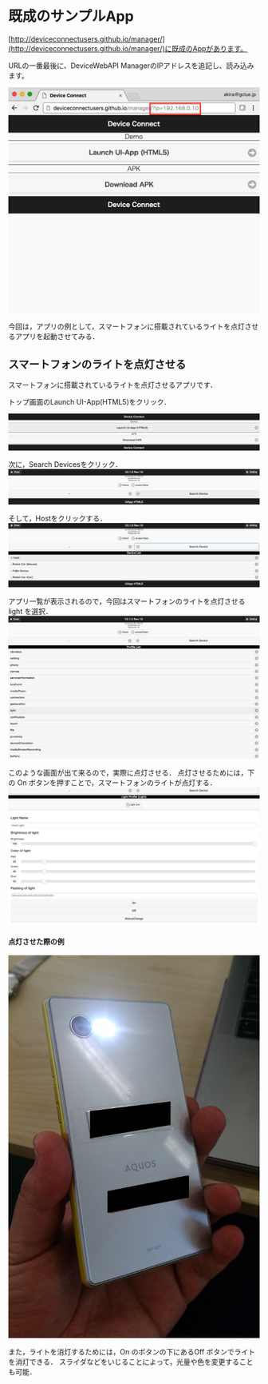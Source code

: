 # 既成のサンプルApp

[http://deviceconnectusers.github.io/manager/](http://deviceconnectusers.github.io/manager/)に既成のAppがあります。

URLの一番最後に、DeviceWebAPI ManagerのIPアドレスを追記し、読み込みます。

![](/img/webapp001.png)

今回は，アプリの例として，スマートフォンに搭載されているライトを点灯させるアプリを起動させてみる．

## スマートフォンのライトを点灯させる
スマートフォンに搭載されているライトを点灯させるアプリです．

トップ画面のLaunch UI-App(HTML5)をクリック．

![](/img/light01.png)

次に，Search Devicesをクリック．
![](/img/light02.png)

そして，Hostをクリックする．
![](/img/light03.png)

アプリ一覧が表示されるので，今回はスマートフォンのライトを点灯させる light を選択．
![](/img/light04.png)

このような画面が出て来るので，実際に点灯させる．
点灯させるためには，下の On ボタンを押すことで，スマートフォンのライトが点灯する．
![](/img/light05.png)

#### 点灯させた際の例
![](/img/light06.png)

また，ライトを消灯するためには，On のボタンの下にあるOff ボタンでライトを消灯できる． スライダなどをいじることによって，光量や色を変更することも可能．
